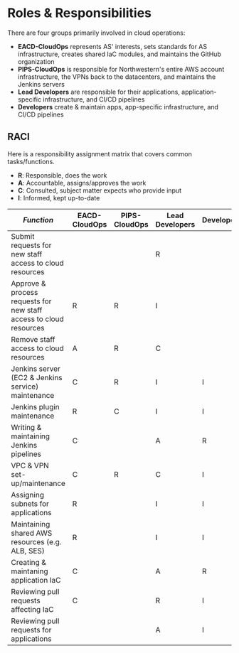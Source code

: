 # Roles & Responsibilities
There are four groups primarily involved in cloud operations:

- **EACD-CloudOps** represents AS' interests, sets standards for AS infrastructure, creates shared IaC modules, and maintains the GitHub organization
- **PIPS-CloudOps** is responsible for Northwestern's entire AWS account infrastructure, the VPNs back to the datacenters, and maintains the Jenkins servers
- **Lead Developers** are responsible for their applications, application-specific infrastructure, and CI/CD pipelines
- **Developers** create & maintain apps, app-specific infrastructure, and CI/CD pipelines

## RACI
Here is a responsibility assignment matrix that covers common tasks/functions.

- **R**: Responsible, does the work
- **A**: Accountable, assigns/approves the work
- **C**: Consulted, subject matter expects who provide input
- **I**: Informed, kept up-to-date

| *Function*                                                         | EACD-CloudOps | PIPS-CloudOps | Lead Developers | Developers | 
|--------------------------------------------------------------------|---------------|---------------|-----------------|------------| 
| Submit requests for new staff access to cloud resources            |               |               | R               |            | 
| Approve & process requests for new staff access to cloud resources | R             | R             | I               |            | 
| Remove staff access to cloud resources                             | A             | R             | C               |            | 
| Jenkins server (EC2 & Jenkins service) maintenance                 | C             | R             | I               | I          | 
| Jenkins plugin maintenance                                         | R             | C             | I               | I          | 
| Writing & maintaining Jenkins pipelines                            | C             |               | A               | R          | 
| VPC & VPN set-up/maintenance                                       | C             | R             | C               | I          | 
| Assigning subnets for applications                                 | R             |               | I               | I          | 
| Maintaining shared AWS resources (e.g. ALB, SES)                   | R             |               | I               | I          | 
| Creating & maintaning application IaC                              | C             |               | A               | R          | 
| Reviewing pull requests affecting IaC                              | C             |               | R               | I          | 
| Reviewing pull requests for applications                           |               |               | A               | I          | 

